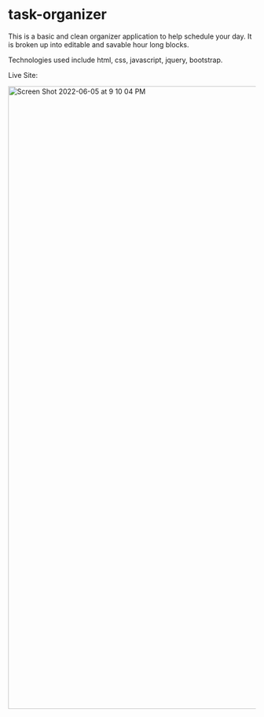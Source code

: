 # task-organizer

This is a basic and clean organizer application to help schedule your day. It is broken up into editable and savable hour long blocks.

Technologies used include html, css, javascript, jquery, bootstrap.

Live Site: 

<img width="1266" alt="Screen Shot 2022-06-05 at 9 10 04 PM" src="https://user-images.githubusercontent.com/101281767/172079082-d3116858-a65e-4bb6-9cff-14c191794362.png">
